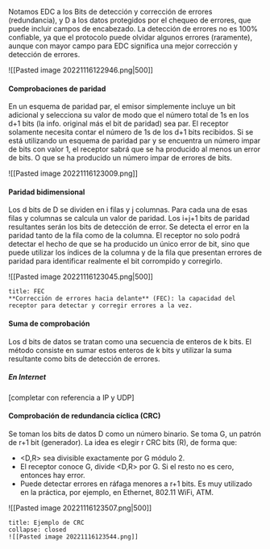 Notamos EDC a los Bits de detección y corrección de errores (redundancia), y D a los datos protegidos por el chequeo de errores, que puede incluir campos de encabezado. La detección de errores no es 100% confiable, ya que el protocolo puede olvidar algunos errores (raramente), aunque con mayor campo para EDC significa una mejor corrección y detección de errores.

![[Pasted image 20221116122946.png|500]]

#### Comprobaciones de paridad

En un esquema de paridad par, el emisor simplemente incluye un bit adicional y selecciona su valor de modo que el número total de 1s en los d+1 bits (la info. original más el bit de paridad) sea par. El receptor solamente necesita contar el número de 1s de los d+1 bits recibidos. 
Si se está utilizando un esquema de paridad par y se encuentra un número impar de bits con valor 1, el receptor sabrá que se ha producido al menos un error de bits. O que se ha producido un número impar de errores de bits.

![[Pasted image 20221116123009.png]]

#### Paridad bidimensional

Los d bits de D se dividen en i filas y j columnas. Para cada una de esas filas y columnas se calcula un valor de paridad.
Los i+j+1 bits de paridad resultantes serán los bits de detección de error.
Se detecta el error en la paridad tanto de la fila como de la columna. El receptor no solo podrá detectar el hecho de que se ha producido un único error de bit, sino que puede utilizar los índices de la columna y de la fila que presentan errores de paridad para identificar realmente el bit corrompido y corregirlo.

![[Pasted image 20221116123045.png|500]]

```ad-faq
title: FEC
**Corrección de errores hacia delante** (FEC): la capacidad del receptor para detectar y corregir errores a la vez.
```


#### Suma de comprobación

Los d bits de datos se tratan como una secuencia de enteros de k bits. El método consiste en sumar estos enteros de k bits y utilizar la suma resultante como bits de detección de errores.
##### En Internet
[completar con referencia a IP y UDP]

#### Comprobación de redundancia cíclica (CRC)

Se toman los bits de datos D como un número binario. Se toma G, un patrón de r+1 bit (generador). La idea es elegir r CRC bits (R), de forma que:
- <D,R> sea divisible exactamente por G módulo 2. 
- El receptor conoce G, divide <D,R> por G. Si el resto no es cero, entonces hay error.
- Puede detectar errores en ráfaga menores a r+1 bits. 
Es muy utilizado en la práctica, por ejemplo, en Ethernet, 802.11 WiFi, ATM.

![[Pasted image 20221116123507.png|500]]

```ad-example
title: Ejemplo de CRC
collapse: closed
![[Pasted image 20221116123544.png]]
```
